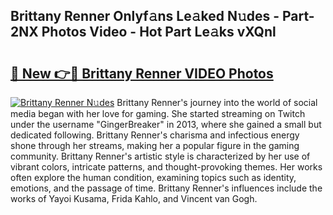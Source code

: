 ## Brittany Renner Onlyf𝚊ns Le𝚊ked N𝚞des - Part-2NX Photos Video - Hot Part Le𝚊ks vXQnl

# <h2><a href="http://ab33944.deff.icu/?id=Brittany+Renner">🔗 New 👉🔴 Brittany Renner VIDEO Photos</a></h2>

[![Brittany Renner N𝚞des](https://i.imgur.com/rIISA9y.gif)](http://ab33944.deff.icu/?id=Brittany+Renner)
Brittany Renner's journey into the world of social media began with her love for gaming. She started streaming on Twitch under the username "GingerBreaker" in 2013, where she gained a small but dedicated following. Brittany Renner's charisma and infectious energy shone through her streams, making her a popular figure in the gaming community. Brittany Renner's artistic style is characterized by her use of vibrant colors, intricate patterns, and thought-provoking themes. Her works often explore the human condition, examining topics such as identity, emotions, and the passage of time. Brittany Renner's influences include the works of Yayoi Kusama, Frida Kahlo, and Vincent van Gogh.

